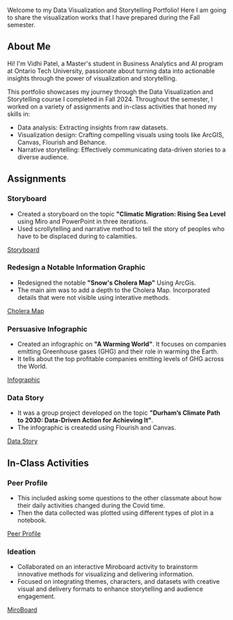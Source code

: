 Welcome to my Data Visualization and Storytelling Portfolio! Here I am going to share the visualization works that I have prepared during the Fall semester. 

## About Me

Hi! I'm Vidhi Patel, a Master's student in Business Analytics and AI program at Ontario Tech University, passionate about turning data into actionable insights through the power of visualization and storytelling.

This portfolio showcases my journey through the Data Visualization and Storytelling course I completed in Fall 2024. Throughout the semester, I worked on a variety of assignments and in-class activities that honed my skills in:

- Data analysis: Extracting insights from raw datasets.
- Visualization design: Crafting compelling visuals using tools like ArcGIS, Canvas, Flourish and Behance.
- Narrative storytelling: Effectively communicating data-driven stories to a diverse audience.

## Assignments

### Storyboard
- Created a storyboard on the topic **"Climatic Migration: Rising Sea Level** using Miro and PowerPoint in three iterations.
- Used scrollytelling and narrative method to tell the story of peoples who have to be displaced during to calamities.
  
[Storyboard](Storyboard.md)
   

### Redesign a Notable Information Graphic
- Redesigned the notable **"Snow's Cholera Map"** Using ArcGis.
- The main aim was to add a depth to the Cholera Map. Incorporated details that were not visible using interative methods.

[Cholera Map](Redesign-Cholera-Map.md)

### Persuasive Infographic
- Created an infographic on **"A Warming World"**. It focuses on companies emitting Greenhouse gases (GHG) and their role in warming the Earth.
- It tells about the top profitable companies emitting levels of GHG across the World.

[Infographic](Persuasive-Infographic.md)

### Data Story 
- It was a group project developed on the topic **"Durham’s Climate Path to 2030: Data-Driven Action for Achieving It"**.
- The infographic is createdd using Flourish and Canvas.

[Data Story](Data-Story.md)

## In-Class Activities

### Peer Profile
- This included asking some questions to the other classmate about how their daily activities changed during the Covid time.
- Then the data collected was plotted using different types of plot in a notebook.

[Peer Profile](Peer-Profile.md)

### Ideation
- Collaborated on an interactive Miroboard activity to brainstorm innovative methods for visualizing and delivering information.
- Focused on integrating themes, characters, and datasets with creative visual and delivery formats to enhance storytelling and audience engagement.

[MiroBoard](Ideation.md)
